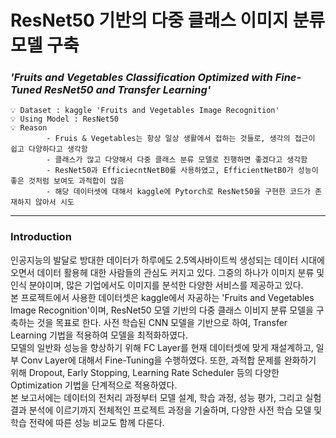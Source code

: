 # ResNet50 기반의 다중 클래스 이미지 분류 모델 구축
### ***'Fruits and Vegetables Classification Optimized with Fine-Tuned ResNet50 and Transfer Learning'***

    💡 Dataset : kaggle 'Fruits and Vegetables Image Recognition'
    💡 Using Model : ResNet50
    💡 Reason
            - Fruis & Vegetables는 항상 일상 생활에서 접하는 것들로, 생각의 접근이 쉽고 다양하다고 생각함
            - 클래스가 많고 다양해서 다중 클래스 분류 모델로 진행하면 좋겠다고 생각함
            - ResNet50과 EfficiecntNetB0를 사용하였고, EfficientNetB0가 성능이 좋은 것처럼 보여도 과적합이 많음
            - 해당 데이터셋에 대해서 kaggle에 Pytorch로 ResNet50을 구현한 코드가 존재하지 않아서 시도


---

### Introduction

  인공지능의 발달로 방대한 데이터가 하루에도 2.5엑사바이트씩 생성되는 데이터 시대에 오면서 데이터 활용헤 대한 사람들의 관심도 커지고 있다. 그중의 하나가 이미지 분류 및 인식 분야이며, 많은 기업에서도 이미지를 분석한 다양한 서비스를 제공하고 있다.   
  본 프로젝트에서 사용한 데이터셋은 kaggle에서 자공하는 'Fruits and Vegetables Image Recognition'이며, ResNet50 모델 기반의 다중 클래스 이비지 분류 모델을 구축하는 것을 목표로 한다. 사전 학습된 CNN 모델을 기반으로 하여, Transfer Learning 기법을 적용하여 모델을 최적화하였다.  
  모델의 일반화 성능을 향상하기 위해 FC Layer를 현재 데이터셋에 맞게 재설계하고, 일부 Conv Layer에 대해서 Fine-Tuning을 수행하였다. 또한, 과적합 문제를 완화하기 위해 Dropout, Early Stopping, Learning Rate Scheduler 등의 다양한 Optimization 기법을 단계적으로 적용하였다.  
  본 보고서에는 데이터의 전처리 과정부터 모델 설계, 학습 과정, 성능 평가, 그리고 실험 결과 분석에 이르기까지 전체적인 프로젝트 과정을 기술하며, 다양한 사전 학습 모델 및 학습 전략에 따른 성능 비교도 함께 다룬다. 




